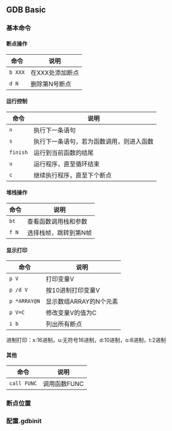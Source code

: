 ## GDB Basic

### 基本命令

#### 断点操作

命令 | 说明
--- | ---
```b XXX``` | 在XXX处添加断点
```d N``` | 删除第N号断点

#### 运行控制

命令 | 说明
--- | ---
```n``` | 执行下一条语句
```s``` | 执行下一条语句，若为函数调用，则进入函数
```finish``` | 运行到当前函数的结尾
```u``` | 运行程序，直至循环结束
```c``` | 继续执行程序，直至下个断点

#### 堆栈操作

命令 | 说明
--- | ---
```bt``` | 查看函数调用栈和参数
```f N``` | 选择栈帧，跳转到第N帧

#### 显示打印

命令 | 说明
--- | ---
```p V``` | 打印变量V
```p /d V``` | 按10进制打印变量V
```p *ARRAY@N``` | 显示数组ARRAY的N个元素
```p V=C``` | 修改变量V的值为C
```i b``` | 列出所有断点

进制打印：x:16进制，u:无符号16进制，d:10进制，o:8进制，t:2进制

#### 其他

命令 | 说明
--- | ---
```call FUNC``` | 调用函数FUNC

### 断点位置

### 配置.gdbinit

